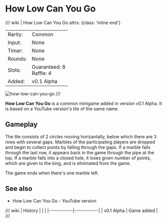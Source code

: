 # How Low Can You Go

/// wiki | How Low Can You Go
    attrs: {class: 'inline end'}

|         |                            |
|---------|----------------------------|
| Rarity: | Common                     |
| Input:  | None                       |
| Timer:  | None                       |
| Rounds: | None                       |
| Slots:  | Guaranteed: 8<br>Raffle: 4 |
| Added:  | v0.1 Alpha                 |

![how-low-can-you-go](../../assets/images/minigames/how-low-can-you-go.jpg)
///

**How Low Can You Go** is a common minigame added in version v0.1 Alpha. It is based on a YouTube version's tile of the same name.

## Gameplay

The tile consists of 2 circles moving horizantally, below which there are 3 rows with several gaps. Marbles of the participating players are dropped and begin to collect points by falling through the gaps. If a marble falls through the last row, it appears back in the game through the pipe at the top. If a marble falls into a closed hole, it loses given number of points, which are given to the king, and is eliminated from the game.

The game ends when there's one marble left.

## See also
- How Low Can You Go - YouTube version

/// wiki | History
|            |            |
|------------|------------|
| v0.1 Alpha | Game added |
///
